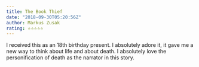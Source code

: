 ```yaml
---
title: The Book Thief
date: "2018-09-30T05:20:56Z"
author: Markus Zusak
rating: ⭐⭐⭐⭐⭐
---
```


<style>

</style>

I received this as an 18th birthday present. I absolutely adore it, it gave me a new way to think about life and about death. I absolutely love the personification of death as the narrator in this story.